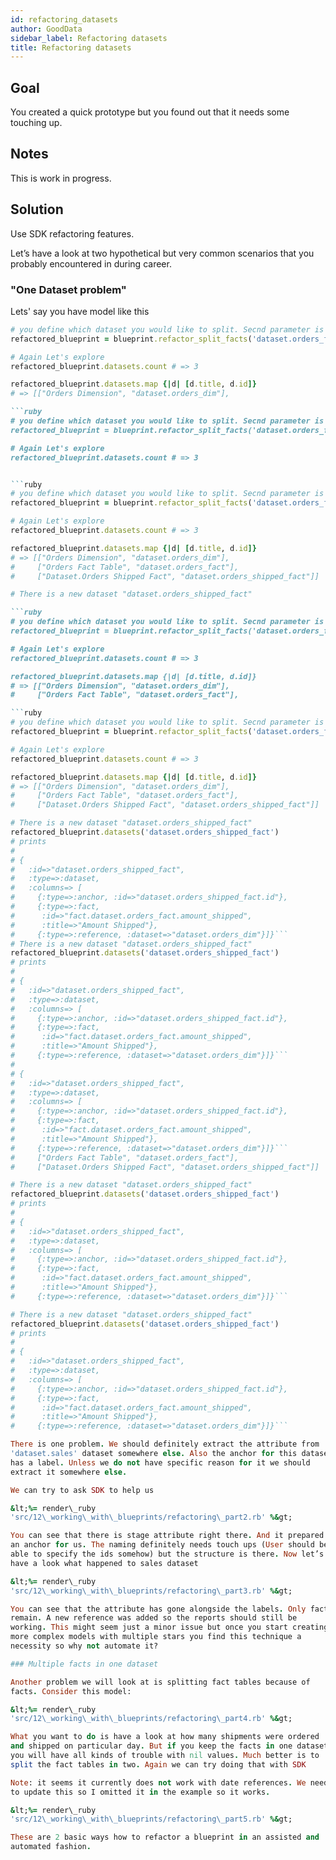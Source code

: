 ```yaml
---
id: refactoring_datasets
author: GoodData
sidebar_label: Refactoring datasets
title: Refactoring datasets
---
```


Goal
-------

You created a quick prototype but you found out that it needs some
touching up.

Notes
-----

This is work in progress.

Solution
--------

Use SDK refactoring features.

Let’s have a look at two hypothetical but very common scenarios that you
probably encountered in during career.

### "One Dataset problem"

Lets' say you have model like this


```ruby
# you define which dataset you would like to split. Secnd parameter is list of facts you would like to move and the last one is the id of the new dataset
refactored_blueprint = blueprint.refactor_split_facts('dataset.orders_fact', ['fact.dataset.orders_fact.amount_shipped'], 'dataset.orders_shipped_fact')

# Again Let's explore
refactored_blueprint.datasets.count # => 3

refactored_blueprint.datasets.map {|d| [d.title, d.id]}
# => [["Orders Dimension", "dataset.orders_dim"],

```ruby
# you define which dataset you would like to split. Secnd parameter is list of facts you would like to move and the last one is the id of the new dataset
refactored_blueprint = blueprint.refactor_split_facts('dataset.orders_fact', ['fact.dataset.orders_fact.amount_shipped'], 'dataset.orders_shipped_fact')

# Again Let's explore
refactored_blueprint.datasets.count # => 3


```ruby
# you define which dataset you would like to split. Secnd parameter is list of facts you would like to move and the last one is the id of the new dataset
refactored_blueprint = blueprint.refactor_split_facts('dataset.orders_fact', ['fact.dataset.orders_fact.amount_shipped'], 'dataset.orders_shipped_fact')

# Again Let's explore
refactored_blueprint.datasets.count # => 3

refactored_blueprint.datasets.map {|d| [d.title, d.id]}
# => [["Orders Dimension", "dataset.orders_dim"],
#     ["Orders Fact Table", "dataset.orders_fact"],
#     ["Dataset.Orders Shipped Fact", "dataset.orders_shipped_fact"]]

# There is a new dataset "dataset.orders_shipped_fact"

```ruby
# you define which dataset you would like to split. Secnd parameter is list of facts you would like to move and the last one is the id of the new dataset
refactored_blueprint = blueprint.refactor_split_facts('dataset.orders_fact', ['fact.dataset.orders_fact.amount_shipped'], 'dataset.orders_shipped_fact')

# Again Let's explore
refactored_blueprint.datasets.count # => 3

refactored_blueprint.datasets.map {|d| [d.title, d.id]}
# => [["Orders Dimension", "dataset.orders_dim"],
#     ["Orders Fact Table", "dataset.orders_fact"],

```ruby
# you define which dataset you would like to split. Secnd parameter is list of facts you would like to move and the last one is the id of the new dataset
refactored_blueprint = blueprint.refactor_split_facts('dataset.orders_fact', ['fact.dataset.orders_fact.amount_shipped'], 'dataset.orders_shipped_fact')

# Again Let's explore
refactored_blueprint.datasets.count # => 3

refactored_blueprint.datasets.map {|d| [d.title, d.id]}
# => [["Orders Dimension", "dataset.orders_dim"],
#     ["Orders Fact Table", "dataset.orders_fact"],
#     ["Dataset.Orders Shipped Fact", "dataset.orders_shipped_fact"]]

# There is a new dataset "dataset.orders_shipped_fact"
refactored_blueprint.datasets('dataset.orders_shipped_fact')
# prints
# 
# {
#   :id=>"dataset.orders_shipped_fact",
#   :type=>:dataset,
#   :columns=> [
#     {:type=>:anchor, :id=>"dataset.orders_shipped_fact.id"},
#     {:type=>:fact,
#      :id=>"fact.dataset.orders_fact.amount_shipped",
#      :title=>"Amount Shipped"},
#     {:type=>:reference, :dataset=>"dataset.orders_dim"}]}```
# There is a new dataset "dataset.orders_shipped_fact"
refactored_blueprint.datasets('dataset.orders_shipped_fact')
# prints
# 
# {
#   :id=>"dataset.orders_shipped_fact",
#   :type=>:dataset,
#   :columns=> [
#     {:type=>:anchor, :id=>"dataset.orders_shipped_fact.id"},
#     {:type=>:fact,
#      :id=>"fact.dataset.orders_fact.amount_shipped",
#      :title=>"Amount Shipped"},
#     {:type=>:reference, :dataset=>"dataset.orders_dim"}]}```
# 
# {
#   :id=>"dataset.orders_shipped_fact",
#   :type=>:dataset,
#   :columns=> [
#     {:type=>:anchor, :id=>"dataset.orders_shipped_fact.id"},
#     {:type=>:fact,
#      :id=>"fact.dataset.orders_fact.amount_shipped",
#      :title=>"Amount Shipped"},
#     {:type=>:reference, :dataset=>"dataset.orders_dim"}]}```
#     ["Orders Fact Table", "dataset.orders_fact"],
#     ["Dataset.Orders Shipped Fact", "dataset.orders_shipped_fact"]]

# There is a new dataset "dataset.orders_shipped_fact"
refactored_blueprint.datasets('dataset.orders_shipped_fact')
# prints
# 
# {
#   :id=>"dataset.orders_shipped_fact",
#   :type=>:dataset,
#   :columns=> [
#     {:type=>:anchor, :id=>"dataset.orders_shipped_fact.id"},
#     {:type=>:fact,
#      :id=>"fact.dataset.orders_fact.amount_shipped",
#      :title=>"Amount Shipped"},
#     {:type=>:reference, :dataset=>"dataset.orders_dim"}]}```

# There is a new dataset "dataset.orders_shipped_fact"
refactored_blueprint.datasets('dataset.orders_shipped_fact')
# prints
# 
# {
#   :id=>"dataset.orders_shipped_fact",
#   :type=>:dataset,
#   :columns=> [
#     {:type=>:anchor, :id=>"dataset.orders_shipped_fact.id"},
#     {:type=>:fact,
#      :id=>"fact.dataset.orders_fact.amount_shipped",
#      :title=>"Amount Shipped"},
#     {:type=>:reference, :dataset=>"dataset.orders_dim"}]}```

There is one problem. We should definitely extract the attribute from
'dataset.sales' dataset somewhere else. Also the anchor for this dataset
has a label. Unless we do not have specific reason for it we should
extract it somewhere else.

We can try to ask SDK to help us

&lt;%= render\_ruby
'src/12\_working\_with\_blueprints/refactoring\_part2.rb' %&gt;

You can see that there is stage attribute right there. And it prepared
an anchor for us. The naming definitely needs touch ups (User should be
able to specify the ids somehow) but the structure is there. Now let’s
have a look what happened to sales dataset

&lt;%= render\_ruby
'src/12\_working\_with\_blueprints/refactoring\_part3.rb' %&gt;

You can see that the attribute has gone alongside the labels. Only facts
remain. A new reference was added so the reports should still be
working. This might seem just a minor issue but once you start creating
more complex models with multiple stars you find this technique a
necessity so why not automate it?

### Multiple facts in one dataset

Another problem we will look at is splitting fact tables because of
facts. Consider this model:

&lt;%= render\_ruby
'src/12\_working\_with\_blueprints/refactoring\_part4.rb' %&gt;

What you want to do is have a look at how many shipments were ordered
and shipped on particular day. But if you keep the facts in one dataset
you will have all kinds of trouble with nil values. Much better is to
split the fact tables in two. Again we can try doing that with SDK

Note: it seems it currently does not work with date references. We need
to update this so I omitted it in the example so it works.

&lt;%= render\_ruby
'src/12\_working\_with\_blueprints/refactoring\_part5.rb' %&gt;

These are 2 basic ways how to refactor a blueprint in an assisted and
automated fashion.
